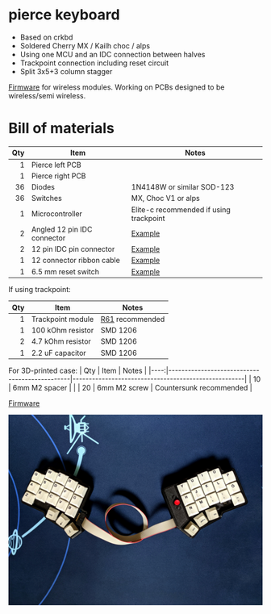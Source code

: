 # pierce keyboard

* Based on crkbd
* Soldered Cherry MX / Kailh choc / alps
* Using one MCU and an IDC connection between halves
* Trackpoint connection including reset circuit
* Split 3x5+3 column stagger

[Firmware](https://github.com/durken1/pierce-wmod) for wireless modules. Working on PCBs designed to be wireless/semi wireless.

# Bill of materials
| Qty | Item                                          | Notes                                               |
|----:|-----------------------------------------------|-----------------------------------------------------|
|   1 | Pierce left PCB                               |                                                     |
|   1 | Pierce right PCB                              |                                                     |
|  36 | Diodes                                        | 1N4148W or similar SOD-123                          |
|  36 | Switches                                      | MX, Choc V1 or alps                                 |
|   1 | Microcontroller                               | Elite-c recommended if using trackpoint             |
|   2 | Angled 12 pin IDC connector                   | [Example](https://www.conrad.com/p/tru-components-1589771-pin-connector-no-ejector-contact-spacing-254-mm-total-number-of-pins-12-no-of-rows-2-1-pcs-1589771)|
|   2 | 12 pin IDC pin connector                      | [Example](https://www.conrad.com/p/bkl-electronic-10120991-pin-connector-strain-relief-contact-spacing-254-mm-total-number-of-pins-12-no-of-rows-2-1-2103795)|
|   1 | 12 connector ribbon cable                     | [Example](https://www.conrad.com/p/lapp-49900055-ribbon-cable-contact-spacing-127-mm-14-x-009-mm-grey-sold-per-metre-609735)|
|   1 | 6.5 mm reset switch                           | [Example](https://www.conrad.com/p/tru-components-yst-1101-pushbutton-12-v-dc-005-a-1-x-offon-momentary-1-pcs-1569015)|

If using trackpoint:

| Qty | Item                                          | Notes                                               |
|----:|-----------------------------------------------|-----------------------------------------------------|
|   1 | Trackpoint module                             | [R61](https://deskthority.net/wiki/TrackPoint_Hardware) recommended|
|   1 | 100 kOhm resistor                             | SMD 1206                                                    |
|   2 | 4.7 kOhm resistor                             | SMD 1206                                                    |
|   1 | 2.2 uF capacitor                              | SMD 1206                                                    |

For 3D-printed case:
| Qty | Item                                          | Notes                                               |
|----:|-----------------------------------------------|-----------------------------------------------------|
|  10 | 6mm M2 spacer                                 |                                                     |
|  20 | 6mm M2 screw                                  | Countersunk recommended                             |

[Firmware](https://github.com/durken1/qmk_firmware/tree/pierce/keyboards/pierce)

![pierce](assets/pic.jpg "pierce")

